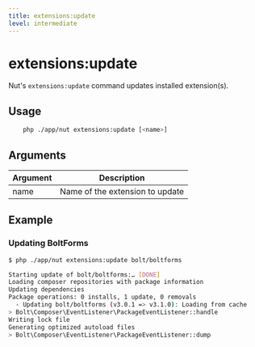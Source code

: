 ```yaml
---
title: extensions:update
level: intermediate
---
```

extensions:update
=================

Nut's `extensions:update` command updates installed extension(s).

## Usage

```bash
    php ./app/nut extensions:update [<name>]
```


## Arguments

| Argument | Description |
|----------|-------------|
| name     | Name of the extension to update


## Example

### Updating BoltForms


```bash
$ php ./app/nut extensions:update bolt/boltforms

Starting update of bolt/boltforms:… [DONE]
Loading composer repositories with package information
Updating dependencies
Package operations: 0 installs, 1 update, 0 removals
  - Updating bolt/boltforms (v3.0.1 => v3.1.0): Loading from cache
> Bolt\Composer\EventListener\PackageEventListener::handle
Writing lock file
Generating optimized autoload files
> Bolt\Composer\EventListener\PackageEventListener::dump
```

